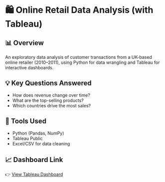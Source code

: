 # 🛍️ Online Retail Data Analysis (with Tableau)

## 📊 Overview
An exploratory data analysis of customer transactions from a UK-based online retailer (2010–2011), using Python for data wrangling and Tableau for interactive dashboards.

## 💡 Key Questions Answered
- How does revenue change over time?
- What are the top-selling products?
- Which countries drive the most sales?

## 🔧 Tools Used
- Python (Pandas, NumPy)
- Tableau Public
- Excel/CSV for data cleaning

## 📈 Dashboard Link
👉 [View Tableau Dashboard](https://public.tableau.com/views/SalesProductPerformance-2010-2011/Dashboard1?:language=en-GB&publish=yes&:sid=&:redirect=auth&:display_count=n&:origin=viz_share_link)

